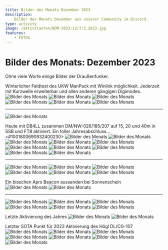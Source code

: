 ```yaml
---
title: Bilder des Monats Dezember 2023
description:
    Bilder des Monats Dezember aus unserer Community im Discord.
type: activity
image: /aktivitaeten/BDM-2023-12/7:3.2023.jpg
features:
    - FOTOS
---
```


# Bilder des Monats: Dezember 2023

Ohne viele Worte einige Bilder der Draußenfunker.

Winterlicher Feldtest des UKW ManPack mit Winlink möglichkeit. Jederzeit mit Kurzwelle erweiterbar und allen anderen gängigen Digimodes.
![Bilder des Monats](/aktivitaeten/BDM-2023-12/0:12.2023.jpg)
![Bilder des Monats](/aktivitaeten/BDM-2023-12/1:12.2023.jpg)
![Bilder des Monats](/aktivitaeten/BDM-2023-12/2:12.2023.jpg)
![Bilder des Monats](/aktivitaeten/BDM-2023-12/3:12.2023.jpg)
![Bilder des Monats](/aktivitaeten/BDM-2023-12/4:12.2023.jpg)
![Bilder des Monats](/aktivitaeten/BDM-2023-12/5:12.2023.jpg)

----------
![Bilder des Monats](/aktivitaeten/BDM-2023-12/6:12.2023.jpg)

Heute mit DB4LL zusammen DM/NW-026/185/207 auf 15, 20 und 40m in SSB und FT8 aktiviert. Ein toller Jahresabschluss… <#1001800690932400230>
![Bilder des Monats](/aktivitaeten/BDM-2023-12/7:12.2023.jpg)
![Bilder des Monats](/aktivitaeten/BDM-2023-12/8:12.2023.jpg)
![Bilder des Monats](/aktivitaeten/BDM-2023-12/9:12.2023.jpg)
![Bilder des Monats](/aktivitaeten/BDM-2023-12/10:12.2023.jpg)
![Bilder des Monats](/aktivitaeten/BDM-2023-12/11:12.2023.jpg)
![Bilder des Monats](/aktivitaeten/BDM-2023-12/12:12.2023.jpg)
![Bilder des Monats](/aktivitaeten/BDM-2023-12/13:12.2023.jpg)
![Bilder des Monats](/aktivitaeten/BDM-2023-12/14:12.2023.jpg)
![Bilder des Monats](/aktivitaeten/BDM-2023-12/15:12.2023.jpg)
![Bilder des Monats](/aktivitaeten/BDM-2023-12/16:12.2023.jpg)

----------
![Bilder des Monats](/aktivitaeten/BDM-2023-12/17:12.2023.jpg)
![Bilder des Monats](/aktivitaeten/BDM-2023-12/18:12.2023.jpg)
![Bilder des Monats](/aktivitaeten/BDM-2023-12/19:12.2023.jpg)
![Bilder des Monats](/aktivitaeten/BDM-2023-12/20:12.2023.jpg)
![Bilder des Monats](/aktivitaeten/BDM-2023-12/21:12.2023.jpg)
![Bilder des Monats](/aktivitaeten/BDM-2023-12/22:12.2023.jpg)

Ein bisschen Aprs Beacon aussenden bei Sonnenschein
![Bilder des Monats](/aktivitaeten/BDM-2023-12/23:12.2023.jpg)
![Bilder des Monats](/aktivitaeten/BDM-2023-12/24:12.2023.jpg)

----------
![Bilder des Monats](/aktivitaeten/BDM-2023-12/25:12.2023.jpg)
![Bilder des Monats](/aktivitaeten/BDM-2023-12/26:12.2023.jpg)
![Bilder des Monats](/aktivitaeten/BDM-2023-12/27:12.2023.jpg)
![Bilder des Monats](/aktivitaeten/BDM-2023-12/28:12.2023.jpg)
![Bilder des Monats](/aktivitaeten/BDM-2023-12/29:12.2023.jpg)
![Bilder des Monats](/aktivitaeten/BDM-2023-12/30:12.2023.jpg)

Letzte Aktivierung des Jahres
![Bilder des Monats](/aktivitaeten/BDM-2023-12/31:12.2023.jpg)
![Bilder des Monats](/aktivitaeten/BDM-2023-12/32:12.2023.jpg)

Letzter SOTA Punkt für 2023
Aktivierung des Högl DL/CG-107
![Bilder des Monats](/aktivitaeten/BDM-2023-12/33:12.2023.jpg)
![Bilder des Monats](/aktivitaeten/BDM-2023-12/34:12.2023.jpg)
![Bilder des Monats](/aktivitaeten/BDM-2023-12/35:12.2023.jpg)
![Bilder des Monats](/aktivitaeten/BDM-2023-12/36:12.2023.jpg)
![Bilder des Monats](/aktivitaeten/BDM-2023-12/37:12.2023.jpg)
![Bilder des Monats](/aktivitaeten/BDM-2023-12/38:12.2023.jpg)
![Bilder des Monats](/aktivitaeten/BDM-2023-12/39:12.2023.jpg)
